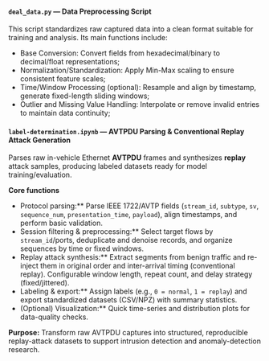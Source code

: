 #### `deal_data.py` — Data Preprocessing Script

This script standardizes raw captured data into a clean format suitable for training and analysis. Its main functions include:

* Base Conversion: Convert fields from hexadecimal/binary to decimal/float representations;
* Normalization/Standardization: Apply Min-Max scaling to ensure consistent feature scales;
* Time/Window Processing (optional): Resample and align by timestamp, generate fixed-length sliding windows;
* Outlier and Missing Value Handling: Interpolate or remove invalid entries to maintain data continuity;



#### `label-determination.ipynb` — AVTPDU Parsing & Conventional Replay Attack Generation

Parses raw in-vehicle Ethernet **AVTPDU** frames and synthesizes **replay** attack samples, producing labeled datasets ready for model training/evaluation.

**Core functions**

* Protocol parsing:** Parse IEEE 1722/AVTP fields (`stream_id`, `subtype`, `sv`, `sequence_num`, `presentation_time`, `payload`), align timestamps, and perform basic validation.
* Session filtering & preprocessing:** Select target flows by `stream_id`/ports, deduplicate and denoise records, and organize sequences by time or fixed windows.
* Replay attack synthesis:** Extract segments from benign traffic and re-inject them in original order and inter-arrival timing (conventional replay). Configurable window length, repeat count, and delay strategy (fixed/jittered).
* Labeling & export:** Assign labels (e.g., `0 = normal`, `1 = replay`) and export standardized datasets (CSV/NPZ) with summary statistics.
* (Optional) Visualization:** Quick time-series and distribution plots for data-quality checks.

**Purpose:** Transform raw AVTPDU captures into structured, reproducible replay-attack datasets to support intrusion detection and anomaly-detection research.


